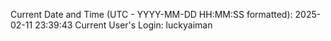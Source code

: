 Current Date and Time (UTC - YYYY-MM-DD HH:MM:SS formatted): 2025-02-11 23:39:43
Current User's Login: luckyaiman
